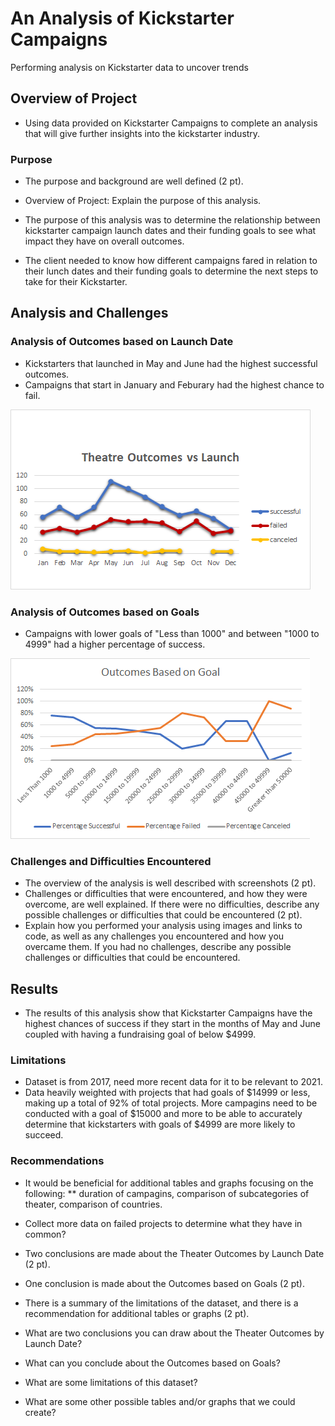 # An Analysis of Kickstarter Campaigns
Performing analysis on Kickstarter data to uncover trends

## Overview of Project
* Using data provided on Kickstarter Campaigns to complete an analysis that will give further insights into the kickstarter industry.

### Purpose
* The purpose and background are well defined (2 pt).
* Overview of Project: Explain the purpose of this analysis.

* The purpose of this analysis was to determine the relationship between kickstarter campaign launch dates and their funding goals to see what impact they have on overall outcomes.
* The client needed to know how different campaigns fared in relation to their lunch dates and their funding goals to determine the next steps to take for their Kickstarter.

## Analysis and Challenges

### Analysis of Outcomes based on Launch Date
* Kickstarters that launched in May and June had the highest successful outcomes.
* Campaigns that start in January and Feburary had the highest chance to fail.

![goals](Theatre_Outcomes_vs_Launch.png)

### Analysis of Outcomes based on Goals
* Campaigns with lower goals of "Less than 1000" and between "1000 to 4999" had a higher percentage of success.

![goals](Outcomes_vs_Goals.png)

### Challenges and Difficulties Encountered
* The overview of the analysis is well described with screenshots (2 pt).
* Challenges or difficulties that were encountered, and how they were overcome, are well explained. If there were no difficulties, describe any possible challenges or difficulties that could be encountered (2 pt).
* Explain how you performed your analysis using images and links to code, as well as any challenges you encountered and how you overcame them. If you had no challenges, describe any possible challenges or difficulties that could be encountered.

## Results
* The results of this analysis show that Kickstarter Campaigns have the highest chances of success if they start in the months of May and June coupled with having a fundraising goal of below $4999.

### Limitations
* Dataset is from 2017, need more recent data for it to be relevant to 2021.
* Data heavily weighted with projects that had goals of $14999 or less, making up a total of 92% of total projects. More campagins need to be conducted with a goal of $15000 and more to be able to accurately determine that kickstarters with goals of $4999 are more likely to succeed.

### Recommendations
* It would be beneficial for additional tables and graphs focusing on the following:
**   duration of campagins, comparison of subcategories of theater, comparison of countries.
* Collect more data on failed projects to determine what they have in common?

* Two conclusions are made about the Theater Outcomes by Launch Date (2 pt).
* One conclusion is made about the Outcomes based on Goals (2 pt).
* There is a summary of the limitations of the dataset, and there is a recommendation for additional tables or graphs (2 pt).
* What are two conclusions you can draw about the Theater Outcomes by Launch Date?
* What can you conclude about the Outcomes based on Goals?
* What are some limitations of this dataset?
* What are some other possible tables and/or graphs that we could create?
